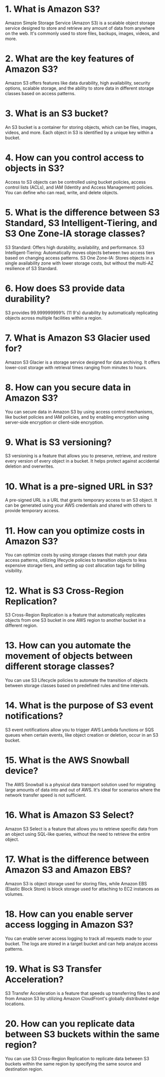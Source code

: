 # 1. What is Amazon S3?
Amazon Simple Storage Service (Amazon S3) is a scalable object storage service designed to store and retrieve any amount of data from anywhere on the web. It's commonly used to store files, backups, images, videos, and more.

# 2. What are the key features of Amazon S3?
Amazon S3 offers features like data durability, high availability, security options, scalable storage, and the ability to store data in different storage classes based on access patterns.

# 3. What is an S3 bucket?
An S3 bucket is a container for storing objects, which can be files, images, videos, and more. Each object in S3 is identified by a unique key within a bucket.

# 4. How can you control access to objects in S3?
Access to S3 objects can be controlled using bucket policies, access control lists (ACLs), and IAM (Identity and Access Management) policies. You can define who can read, write, and delete objects.

# 5. What is the difference between S3 Standard, S3 Intelligent-Tiering, and S3 One Zone-IA storage classes?
S3 Standard: Offers high durability, availability, and performance.
S3 Intelligent-Tiering: Automatically moves objects between two access tiers based on changing access patterns.
S3 One Zone-IA: Stores objects in a single availability zone with lower storage costs, but without the multi-AZ resilience of S3 Standard.

# 6. How does S3 provide data durability?
S3 provides 99.999999999% (11 9's) durability by automatically replicating objects across multiple facilities within a region.

# 7. What is Amazon S3 Glacier used for?
Amazon S3 Glacier is a storage service designed for data archiving. It offers lower-cost storage with retrieval times ranging from minutes to hours.

# 8. How can you secure data in Amazon S3?
You can secure data in Amazon S3 by using access control mechanisms, like bucket policies and IAM policies, and by enabling encryption using server-side encryption or client-side encryption.

# 9. What is S3 versioning?
S3 versioning is a feature that allows you to preserve, retrieve, and restore every version of every object in a bucket. It helps protect against accidental deletion and overwrites.

# 10. What is a pre-signed URL in S3?
A pre-signed URL is a URL that grants temporary access to an S3 object. It can be generated using your AWS credentials and shared with others to provide temporary access.

# 11. How can you optimize costs in Amazon S3?
You can optimize costs by using storage classes that match your data access patterns, utilizing lifecycle policies to transition objects to less expensive storage tiers, and setting up cost allocation tags for billing visibility.

# 12. What is S3 Cross-Region Replication?
S3 Cross-Region Replication is a feature that automatically replicates objects from one S3 bucket in one AWS region to another bucket in a different region.

# 13. How can you automate the movement of objects between different storage classes?
You can use S3 Lifecycle policies to automate the transition of objects between storage classes based on predefined rules and time intervals.

# 14. What is the purpose of S3 event notifications?
S3 event notifications allow you to trigger AWS Lambda functions or SQS queues when certain events, like object creation or deletion, occur in an S3 bucket.

# 15. What is the AWS Snowball device?
The AWS Snowball is a physical data transport solution used for migrating large amounts of data into and out of AWS. It's ideal for scenarios where the network transfer speed is not sufficient.

# 16. What is Amazon S3 Select?
Amazon S3 Select is a feature that allows you to retrieve specific data from an object using SQL-like queries, without the need to retrieve the entire object.

# 17. What is the difference between Amazon S3 and Amazon EBS?
Amazon S3 is object storage used for storing files, while Amazon EBS (Elastic Block Store) is block storage used for attaching to EC2 instances as volumes.

# 18. How can you enable server access logging in Amazon S3?
You can enable server access logging to track all requests made to your bucket. The logs are stored in a target bucket and can help analyze access patterns.

# 19. What is S3 Transfer Acceleration?
S3 Transfer Acceleration is a feature that speeds up transferring files to and from Amazon S3 by utilizing Amazon CloudFront's globally distributed edge locations.

# 20. How can you replicate data between S3 buckets within the same region?
You can use S3 Cross-Region Replication to replicate data between S3 buckets within the same region by specifying the same source and destination region.
